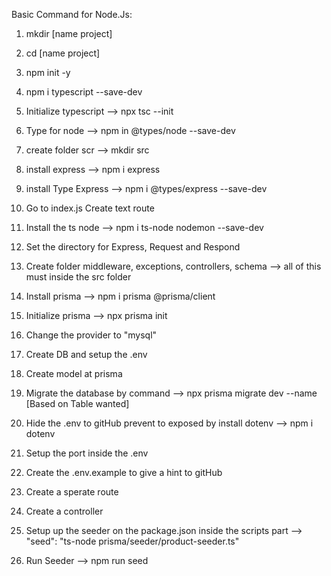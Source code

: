 Basic Command for Node.Js:

1. mkdir [name project]
2. cd [name project]
3. npm init -y
4. npm i typescript --save-dev
5. Initialize typescript --> npx tsc --init
6. Type for node --> npm in @types/node --save-dev


7. create folder scr --> mkdir src
8. install express --> npm i express
9. install Type Express --> npm i @types/express --save-dev  


10. Go to index.js Create text route
11. Install the ts node --> npm i ts-node nodemon --save-dev
12. Set the directory for Express, Request and Respond
13. Create folder middleware, exceptions, controllers, schema --> all of this must inside the src folder

14. Install prisma --> npm i prisma @prisma/client
15. Initialize prisma --> npx prisma init
16. Change the provider to "mysql"
17. Create DB and setup the .env

18. Create model at prisma
19. Migrate the database by command --> npx prisma migrate dev --name [Based on Table wanted]

20. Hide the .env to gitHub prevent to exposed by install dotenv --> npm i dotenv
21. Setup the port inside the .env
22. Create the .env.example to give a hint to gitHub

23. Create a sperate route
24. Create a controller

25. Setup up the seeder on the package.json inside the scripts part --> "seed": "ts-node prisma/seeder/product-seeder.ts"
26. Run Seeder --> npm run seed
